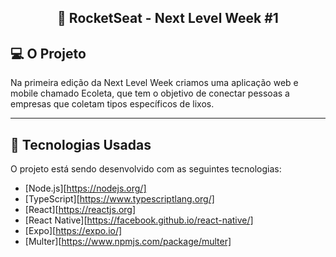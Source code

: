 
<h2 align="center">
  🚀 RocketSeat - Next Level Week #1
</h2>

## 💻 O Projeto

Na primeira edição da Next Level Week criamos uma aplicação web e mobile chamado Ecoleta, que tem o objetivo de conectar pessoas a empresas que coletam tipos específicos de lixos.

---

## :rocket: Tecnologias Usadas

O projeto está sendo desenvolvido com as seguintes tecnologias:

- [Node.js][https://nodejs.org/]
- [TypeScript][https://www.typescriptlang.org/]
- [React][https://reactjs.org]
- [React Native][https://facebook.github.io/react-native/]
- [Expo][https://expo.io/]
- [Multer][https://www.npmjs.com/package/multer]
